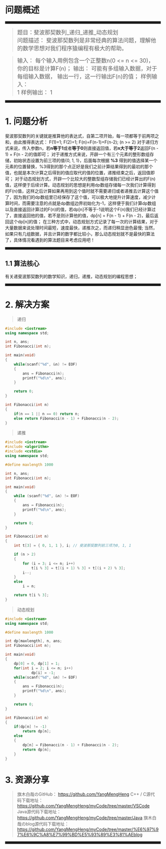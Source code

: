 ﻿# 问题概述
<hr style=" border:solid; width:100%; height:2px;" color=#000000 size=1">

> <font size=4>题目：斐波那契数列_递归_递推_动态规划<br />
> 问题描述：
	斐波那契数列是非常经典的算法问题，理解他的数学思想对我们程序猿编程有极大的帮助。
</font>

> <font size=4>输入：
	每个输入用例包含一个正整数n(0 <= n <= 30)，你的目标是计算F(n)；
> 输出：
	可能有多组输入数据，对于每组输入数据，
	输出一行，这一行输出F(n)的值；
> 样例输入： 	
> 1
> 样例输出： 
> 1 
</font>
<hr style=" border:solid; width:100%; height:2px;" color=#000000 size=1">

# 1. 问题分析
斐波那契数列的关键就是推算他的表达式，自第二项开始，每一项都等于前两项之和，由此推得表达式：
F(1)=1;
F(2)=1;
F(n)=F(n-1)+F(n-2); (n >= 2)
对于递归方式来说，传入参数n，若**n等于1**或者**等于0**则直接返回值，若**n大于等于2**返回F(n - 1) + F(n - 2)的值即可；
对于递推方式来说，开辟一个有三个元素的整形数组存储，初始状态设置为前三项的值{0, 1, 1}，后面每次根据 **%3** 得到的值选择某一个元素的位置替换，%3得到的那个点正好是我们之前计算结果得到的最初的那个值，也就是本次计算之后得到的值应取代的值的位置，递推结束之后，返回值即可；
对于动态规划方式，开辟一个比较大的整数型组存储我们已经计算出的F(n)值，这样便于后续计算。动态规划的思想是利用dp数组存储每一次我们计算得到的F(n)值，这样之后计算如果再用到这个值时就不需要递归或者递推去计算这个值了，因为我们的dp数组里已经保存了这个值，可以极大地提升计算速度，减少计算时间，而需要注意的点就是dp数组边界初始化为-1，这样便于我们计算dp数组以及直接返回计算过的F(n)的值，若dp[n]不等于-1说明这个F(n)我们已经计算过了，直接返回他的值，若不是则计算他的值，dp[n] = F(n - 1) + F(n - 2)，最后返回这个dp[n]的值；
在三种方式中，动态规划方式记录了每一次的计算结果，对于大量数据来说处理时间最短，速度最快，递推次之，而递归稍显逊色最慢;
当然，如果只有几组数据，并且计算的数字都比较小，那么动态规划就不是最快的算法了，具体情况看遇到的算法题目来考虑应用吧！

<hr style=" border:solid; width:100%; height:2px;" color=#000000 size=1">

## 1.1 算法核心
有关递斐波那契数列的数学知识，递归，递推，动态规划的编程思想；
<hr style=" border:solid; width:100%; height:2px;" color=#000000 size=1">

# 2. 解决方案
>递归
```cpp
#include <iostream>
using namespace std;

int n, ans;
int Fibonacci(int n);

int main(void)
{
	while(scanf("%d", &n) != EOF)
	{
		ans = Fibonacci(n);
		printf("%d\n", ans);
	}

	return 0;
}

int Fibonacci(int n)
{
	if(n == 1 || n == 0) return n;
    else return Fibonacci(n - 1) + Fibonacci(n - 2);
}
```
>递推

```cpp
#include <iostream>
#include <algorithm>
#include <cstdio>
using namespace std;

#define maxlength 1000

int n, ans;
int Fibonacci(int n);

int main(void)
{
	while (scanf("%d", &n) != EOF)
	{
		ans = Fibonacci(n);
		printf("%d\n", ans);
	}

	return 0;
}

int Fibonacci(int n)
{
	int t[3] = { 0, 1, 1 }, i; // 斐波那契数列前三项为0, 1, 1

	if (n > 2)
	{
		for (i = 3; i <= n; i++)
			t[i % 3] = t[(i + 1) % 3] + t[(i + 2) % 3];
		i--;
	}
	else
		i = n;

	return t[i % 3];
}
```
>动态规划

```cpp
#include <iostream>
using namespace std;

#define maxlength 1000

int dp[maxlength], n, ans;
int Fibonacci(int n);

int main(void)
{
	dp[0] = 0, dp[1] = 1;
	for(int i = 2; i <= n; i++)
			dp[i] = -1;
	while(scanf("%d", &n) != EOF)
	{
		ans = Fibonacci(n);
		printf("%d\n", ans);
	}

	return 0;
}

int Fibonacci(int n)
{
	if(dp[n] != -1)
		return dp[n];
	else
	{
		dp[n] = Fibonacci(n - 1) + Fibonacci(n - 2);
		return dp[n];
	}
}
```

# 3. 资源分享
> 旗木白哉のGitHub：
> https://github.com/YangMengHeng
> C++ / C源代码下载地址：
> https://github.com/YangMengHeng/myCode/tree/master/VSCode
> Java源代码下载地址：
> https://github.com/YangMengHeng/myCode/tree/master/Java
> 旗木白哉のblog源代码下载地址：
>https://github.com/YangMengHeng/myCode/tree/master/%E6%97%97%E6%9C%A8%E7%99%BD%E5%93%89%E3%81%AEblog

<hr style=" border:solid; width:100%; height:2px;" color=#000000 size=1">


